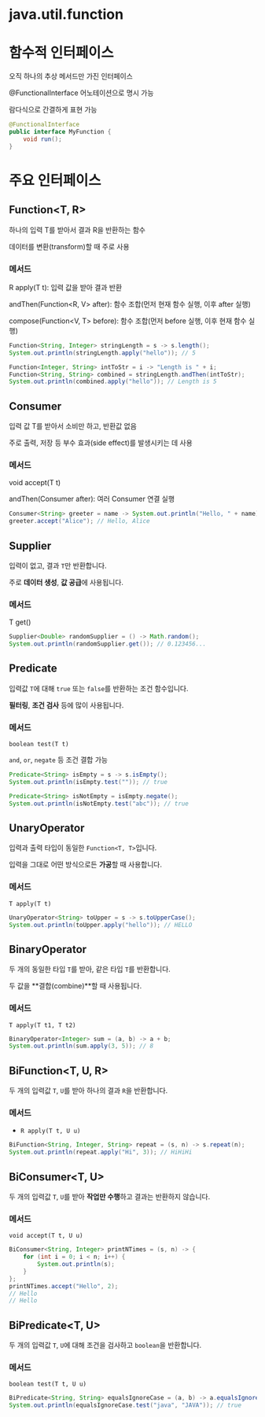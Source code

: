 # java.util.function

# 함수적 인터페이스

오직 하나의 추상 메서드만 가진 인터페이스

@FunctionalInterface 어노테이션으로 명시 가능

람다식으로 간결하게 표현 가능

```java
@FunctionalInterface
public interface MyFunction {
    void run();
}
```

# 주요 인터페이스

## Function<T, R>

하나의 입력 T를 받아서 결과 R을 반환하는 함수

데이터를 변환(transform)할 때 주로 사용

### 메서드

R apply(T t): 입력 값을 받아 결과 반환

andThen(Function<R, V> after): 함수 조합(먼저 현재 함수 실행, 이후 after 실행)

compose(Function<V, T> before): 함수 조합(먼저 before 실행, 이후 현재 함수 실행)

```java
Function<String, Integer> stringLength = s -> s.length();
System.out.println(stringLength.apply("hello")); // 5

Function<Integer, String> intToStr = i -> "Length is " + i;
Function<String, String> combined = stringLength.andThen(intToStr);
System.out.println(combined.apply("hello")); // Length is 5
```

## Consumer<T>

입력 값 T를 받아서 소비만 하고, 반환값 없음

주로 출력, 저장 등 부수 효과(side effect)를 발생시키는 데 사용

### 메서드

void accept(T t)

andThen(Consumer<T> after): 여러 Consumer 연결 실행

```java
Consumer<String> greeter = name -> System.out.println("Hello, " + name);
greeter.accept("Alice"); // Hello, Alice
```

## Supplier<T>

입력이 없고, 결과 `T`만 반환합니다.

주로 **데이터 생성**, **값 공급**에 사용됩니다.

### 메서드

T get()

```java
Supplier<Double> randomSupplier = () -> Math.random();
System.out.println(randomSupplier.get()); // 0.123456...
```

## Predicate<T>

입력값 `T`에 대해 `true` 또는 `false`를 반환하는 조건 함수입니다.

**필터링**, **조건 검사** 등에 많이 사용됩니다.

### 메서드

`boolean test(T t)`

`and`, `or`, `negate` 등 조건 결합 가능

```java
Predicate<String> isEmpty = s -> s.isEmpty();
System.out.println(isEmpty.test("")); // true

Predicate<String> isNotEmpty = isEmpty.negate();
System.out.println(isNotEmpty.test("abc")); // true
```

## UnaryOperator<T>

입력과 출력 타입이 동일한 `Function<T, T>`입니다.

입력을 그대로 어떤 방식으로든 **가공**할 때 사용합니다.

### 메서드

`T apply(T t)`

```java
UnaryOperator<String> toUpper = s -> s.toUpperCase();
System.out.println(toUpper.apply("hello")); // HELLO
```

## BinaryOperator<T>

두 개의 동일한 타입 `T`를 받아, 같은 타입 `T`를 반환합니다.

두 값을 **결합(combine)**할 때 사용됩니다.

### 메서드

`T apply(T t1, T t2)`

```java
BinaryOperator<Integer> sum = (a, b) -> a + b;
System.out.println(sum.apply(3, 5)); // 8
```

## BiFunction<T, U, R>

두 개의 입력값 `T`, `U`를 받아 하나의 결과 `R`을 반환합니다.

### 메서드

- `R apply(T t, U u)`

```java
BiFunction<String, Integer, String> repeat = (s, n) -> s.repeat(n);
System.out.println(repeat.apply("Hi", 3)); // HiHiHi
```

## BiConsumer<T, U>

두 개의 입력값 `T`, `U`를 받아 **작업만 수행**하고 결과는 반환하지 않습니다.

### 메서드

`void accept(T t, U u)`

```java
BiConsumer<String, Integer> printNTimes = (s, n) -> {
    for (int i = 0; i < n; i++) {
        System.out.println(s);
    }
};
printNTimes.accept("Hello", 2);
// Hello
// Hello
```

## BiPredicate<T, U>

두 개의 입력값 `T`, `U`에 대해 조건을 검사하고 `boolean`을 반환합니다.

### 메서드

`boolean test(T t, U u)`

```java
BiPredicate<String, String> equalsIgnoreCase = (a, b) -> a.equalsIgnoreCase(b);
System.out.println(equalsIgnoreCase.test("java", "JAVA")); // true
```